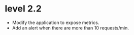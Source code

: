 # level 2.2

- Modify the application to expose metrics.
- Add an alert when there are more than 10 requests/min.
